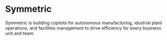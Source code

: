 
# Symmetric
Symmetric is building copilots for autonomous manufacturing, idustrial plant operations, and facilities management to drive efficiency for every business unit and team.
